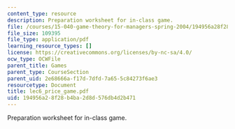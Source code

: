 ```yaml
---
content_type: resource
description: Preparation worksheet for in-class game.
file: /courses/15-040-game-theory-for-managers-spring-2004/194956a28f28b4ba2d8d576db4d2b471_lec6_price_game.pdf
file_size: 109395
file_type: application/pdf
learning_resource_types: []
license: https://creativecommons.org/licenses/by-nc-sa/4.0/
ocw_type: OCWFile
parent_title: Games
parent_type: CourseSection
parent_uid: 2e68666a-f17d-7dfd-7a65-5c84273f6ae3
resourcetype: Document
title: lec6_price_game.pdf
uid: 194956a2-8f28-b4ba-2d8d-576db4d2b471
---
```

Preparation worksheet for in-class game.